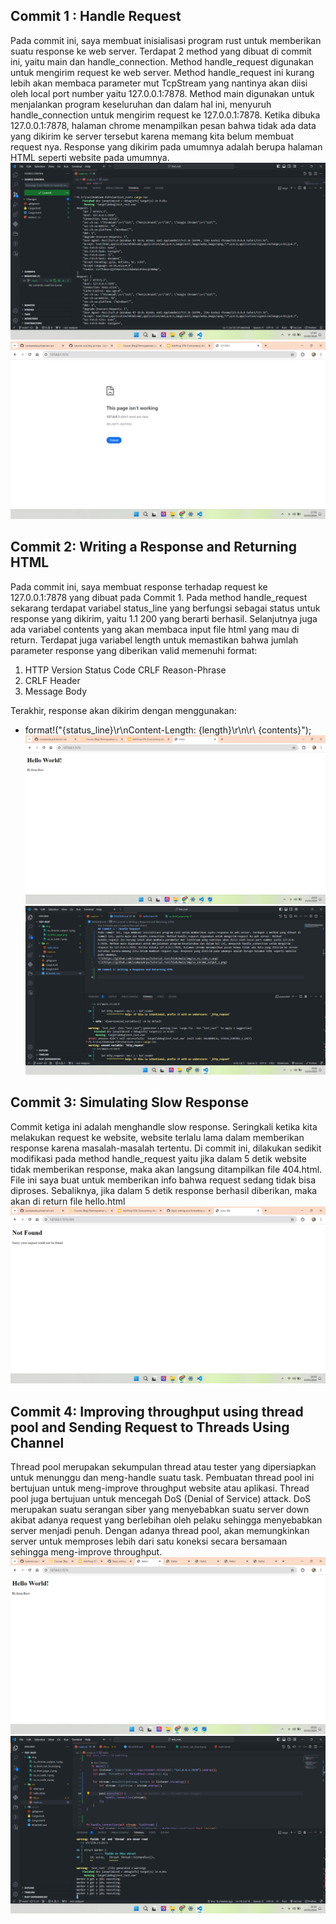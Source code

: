 ## Commit 1 : Handle Request
Pada commit ini, saya membuat inisialisasi program rust untuk memberikan suatu response ke web server. Terdapat 2 method yang dibuat di commit ini, yaitu main dan handle_connection. Method handle_request digunakan untuk mengirim request ke web server. Method handle_request ini kurang lebih akan membaca parameter mut TcpStream yang nantinya akan diisi oleh local port number yaitu 127.0.0.1:7878. Method main digunakan untuk menjalankan program keseluruhan dan dalam hal ini, menyuruh handle_connection untuk mengirim request ke 127.0.0.1:7878. Ketika dibuka 127.0.0.1:7878, halaman chrome menampilkan pesan bahwa tidak ada data yang dikirim ke server tersebut karena memang kita belum membuat request nya. Response yang dikirim pada umumnya adalah berupa halaman HTML seperti website pada umumnya. 
![](https://github.com/LesmanaArya/tutorial-rust/blob/main/img/ss_vs_code_1.png)
![](https://github.com/LesmanaArya/tutorial-rust/blob/main/img/ss_chrome_output_1.png)

## Commit 2: Writing a Response and Returning HTML
Pada commit ini, saya membuat response terhadap request ke 127.0.0.1:7878 yang dibuat pada Commit 1. Pada method handle_request sekarang terdapat variabel status_line yang berfungsi sebagai status untuk response yang dikirim, yaitu 1.1 200 yang berarti berhasil. Selanjutnya juga ada variabel contents yang akan membaca input file html yang mau di return. Terdapat juga variabel length untuk memastikan bahwa jumlah parameter response yang diberikan valid memenuhi format:
1. HTTP Version Status Code CRLF Reason-Phrase
2. CRLF Header
3. Message Body

Terakhir, response akan dikirim dengan menggunakan:
- format!("{status_line}\r\nContent-Length: {length}\r\n\r\ {contents}");
![](https://github.com/LesmanaArya/tutorial-rust/blob/main/img/ss_html_page_2.png)
![](https://github.com/LesmanaArya/tutorial-rust/blob/main/img/ss_vs_code_2.png)

## Commit 3: Simulating Slow Response
Commit ketiga ini adalah menghandle slow response. Seringkali ketika kita melakukan request ke website, website terlalu lama dalam memberikan response karena masalah-masalah tertentu. Di commit ini, dilakukan sedikit modifikasi pada method handle_request yaitu jika dalam 5 detik website tidak memberikan response, maka akan langsung ditampilkan file 404.html. File ini saya buat untuk memberikan info bahwa request sedang tidak bisa diproses. Sebaliknya, jika dalam 5 detik response berhasil diberikan, maka akan di return file hello.html
![](https://github.com/LesmanaArya/tutorial-rust/blob/main/img/ss_html_not_found.png)

## Commit 4: Improving throughput using thread pool and Sending Request to Threads Using Channel
Thread pool merupakan sekumpulan thread atau tester yang dipersiapkan untuk menunggu dan meng-handle suatu task. Pembuatan thread pool ini bertujuan untuk meng-improve throughput website atau aplikasi. Thread pool juga bertujuan untuk mencegah DoS (Denial of Service) attack. DoS merupakan suatu serangan siber yang menyebabkan suatu server down akibat adanya request yang berlebihan oleh pelaku sehingga menyebabkan server menjadi penuh. Dengan adanya thread pool, akan memungkinkan server untuk memproses lebih dari satu koneksi secara bersamaan sehingga meng-improve throughput.
![](https://github.com/LesmanaArya/tutorial-rust/blob/main/img/ss_chorome_multi_page.png)
![](https://github.com/LesmanaArya/tutorial-rust/blob/main/img/ss_thread_pool.png)
